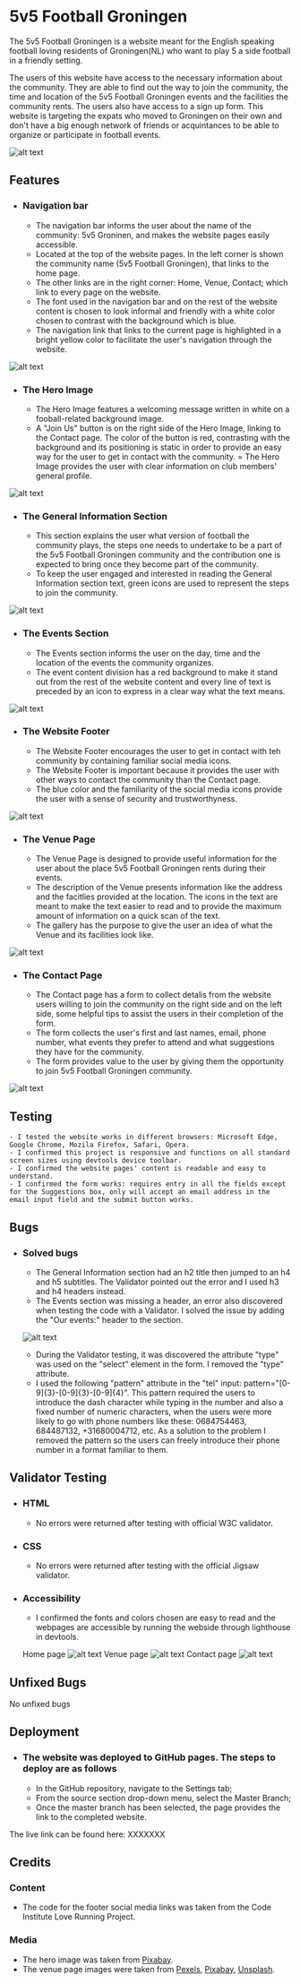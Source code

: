 # 5v5 Football Groningen

The 5v5 Football Groningen is a website meant for the English speaking football 
loving residents of Groningen(NL) who want to play 5 a side football in a friendly 
setting.

The users of this website have access to the necessary information about the community. 
They are able to find out the way to join the community, the time and location of the 
5v5 Football Groningen events and the facilities the community rents. The users also have 
access to a sign up form. This website is targeting the expats who moved to Groningen on 
their own and don't have a big enough network of friends or acquintances to be able to 
organize or participate in football events. 

![alt text](./assets/images/AmIResponsive.jpg)


## Features

- ### Navigation bar
    - The navigation bar informs the user about the name of the community: 5v5 Groninen, and makes the website pages easily accessible. 
    - Located at the top of the website pages. In the left corner is shown the community name (5v5 Football Groningen), that links to the home page.
    - The other links are in the right corner: Home, Venue, Contact; which link to every page on the website.
    - The font used in the navigation bar and on the rest of the website content is chosen to look informal and friendly with a white color chosen to contrast with the background which is blue.
    - The navigation link that links to the current page is highlighted in a bright yellow color to facilitate the user's navigation through the website. 

![alt text](./assets/images/NavBar.jpg)

- ### The Hero Image
    - The Hero Image features a welcoming message written in white on a fooball-related background image.
    - A "Join Us" button is on the right side of the Hero Image, linking to the Contact page. The color of the button is red, contrasting with the background and its positioning is static in order to provide an easy way for the user to get in contact with the community.
    = The Hero Image provides the user with clear information on club members' general profile.

![alt text](./assets/images/HeroImage.jpg)

- ### The General Information Section
    - This section explains the user what version of football the community plays, the steps one needs to undertake to be a part of the 5v5 Football Groningen community and the contribution one is expected to bring once they become part of the community.
    - To keep the user engaged and interested in reading the General Information  section text, green icons are used to represent the steps to join the community.

![alt text](./assets/images/generalInfo.jpg)

- ### The Events Section
    - The Events section informs the user on the day, time and the location of the events the community organizes.
    - The event content division has a red background to make it stand out from the rest of the website content and every line of text is preceded by an icon to express in a clear way what the text means.

![alt text](./assets/images/Events.jpg)

- ### The Website Footer
    - The Website Footer encourages the user to get in contact with teh community by containing familiar social media icons.
    - The Website Footer is important because it provides the user with other ways to contact the community than the Contact page. 
    - The blue color and the familiarity of the social media icons provide the user with a sense of security and trustworthyness.

![alt text](./assets/images/footer.jpg)

- ### The Venue Page
    - The Venue Page is designed to provide useful information for the user about the place 5v5 Football Groningen rents during their events.
    - The description of the Venue presents information like the address and the facitlies provided at the location. The icons in the text are meant to make the text easier to read and to provide the maximum amount of information on a quick scan of the text.
    - The gallery has the purpose to give the user an idea of what the Venue and its facilities look like. 

![alt text](./assets/images/venuePage.jpg)

- ### The Contact Page
    - The Contact page has a form to collect detalis from the website users willing to join the community on the right side and on the left side, some helpful tips to assist the users in their completion of the form.
    - The form collects the user's first and last names, email, phone number, what events they prefer to attend and what suggestions they have for the community.
    - The form provides value to the user by giving them the opportunity to join 5v5 Football Groningen community.  

![alt text](./assets/images/contactPage.jpg)


## Testing
    - I tested the website works in different browsers: Microsoft Edge, Google Chrome, Mozila Firefox, Safari, Opera.
    - I confirmed this project is responsive and functions on all standard screen sizes using devtools device toolbar.
    - I confirmed the website pages' content is readable and easy to understand.
    - I confirmed the form works: requires entry in all the fields except for the Suggestions box, only will accept an email address in the email input field and the submit button works.

## Bugs
- ### Solved bugs
    - The General Information section had an h2 title then jumped to an h4 and h5 subtitles. The Validator pointed out the error and I used h3 and h4 headers instead.
    - The Events section was missing a header, an error also discovered when testing the code with a Validator. I solved the issue by adding the "Our events:" header to the section.

    ![alt text](./assets/images/contactPage.jpg)

    - During the Validator testing, it was discovered the attribute "type" was used on the "select" element in the form. I removed the "type" attribute.
    - I used the following "pattern" attribute in the "tel" input:  pattern="[0-9]{3}-[0-9]{3}-[0-9]{4}". This pattern required the users to introduce the dash character while typing in the number and also a fixed number of numeric characters, when the users were more likely to go with phone numbers like these: 0684754463, 684487132, +31680004712, etc. As a solution to the problem I removed the pattern so the users can freely introduce their phone number in a format familiar to them.

## Validator Testing
- ### HTML
    - No errors were returned after testing with official W3C validator.
- ### CSS 
    - No errors were returned after testing with the official Jigsaw validator.
- ### Accessibility
    - I confirmed the fonts and colors chosen are easy to read and the webpages are accessible by running the webside through lighthouse in devtools.

    Home page
    ![alt text](./assets/images/homeValidator.jpg)
    Venue page
    ![alt text](./assets/images/venueValidator.jpg)
    Contact page
    ![alt text](./assets/images/contactValidator.jpg)

## Unfixed Bugs

No unfixed bugs

## Deployment
- ### The website was deployed to GitHub pages. The steps to deploy are as follows
    - In the GitHub repository, navigate to the Settings tab;
    - From the source section drop-down menu, select the Master Branch;
    - Once the master branch has been selected, the page provides the link to the completed website.

The live link can be found here: XXXXXXX

## Credits

### Content
- The code for the footer social media links was taken from the Code Institute Love Running Project.

### Media
- The hero image was taken from [Pixabay](https://pixabay.com/).
- The venue page images were taken from [Pexels](https://www.pexels.com/), [Pixabay](https://pixabay.com/), [Unsplash](https://unsplash.com/).



